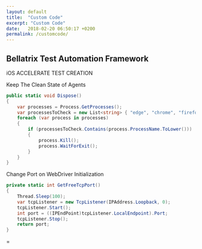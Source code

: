 ```yaml
---
layout: default
title:  "Custom Code"
excerpt: "Custom Code"
date:   2018-02-20 06:50:17 +0200
permalink: /customcode/
---
```

Bellatrix Test Automation Framework 
---------------------------------------------------------
iOS
ACCELERATE TEST CREATION


Keep The Clean State of Agents

```csharp
public static void Dispose()
{
    var processes = Process.GetProcesses();
    var processesToCheck = new List<string> { "edge", "chrome", "firefox" };
    foreach (var process in processes)
    {
        if (processesToCheck.Contains(process.ProcessName.ToLower()))
        {
            process.Kill();
            process.WaitForExit();
        }
    }
}
```

Change Port on WebDriver Initialization
```csharp
private static int GetFreeTcpPort()
{
    Thread.Sleep(100);
    var tcpListener = new TcpListener(IPAddress.Loopback, 0);
    tcpListener.Start();
    int port = ((IPEndPoint)tcpListener.LocalEndpoint).Port;
    tcpListener.Stop();
    return port;
}
```
=